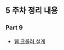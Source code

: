 ## 5 주차 정리 내용

### Part 9

  <ul>
    <li><a href="https://publish.obsidian.md/this-is-spear/%EC%8A%A4%ED%84%B0%EB%94%94+%EC%A0%95%EB%A6%AC/%EC%8B%9C%EC%8A%A4%ED%85%9C+%EC%84%A4%EA%B3%84+%EA%B8%B0%EC%B4%88+%EC%8A%A4%ED%84%B0%EB%94%94/contents/9.+%EC%9B%B9+%ED%81%AC%EB%A1%A4%EB%9F%AC+%EC%84%A4%EA%B3%84">웹 크롤러 설계</a></li>
  </ul>
